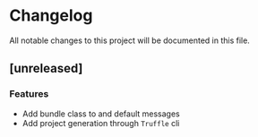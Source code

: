 # Changelog
All notable changes to this project will be documented in this file.

## [unreleased]

### Features

- Add bundle class to and default messages
- Add project generation through `Truffle` cli

<!-- generated by git-cliff -->
